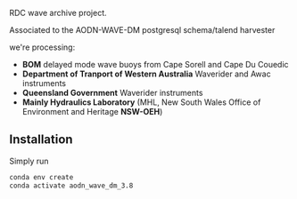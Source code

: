 RDC wave archive project.

Associated to the AODN-WAVE-DM postgresql schema/talend harvester

we're processing:
 * __BOM__ delayed mode wave buoys from Cape Sorell and Cape Du Couedic
 * __Department of Tranport of Western Australia__ Waverider and Awac instruments
 * __Queensland Government__ Waverider instruments
 * __Mainly Hydraulics Laboratory__ (MHL, New South Wales Office of Environment and Heritage __NSW-OEH__)


## Installation
Simply run 

```bash
conda env create
conda activate aodn_wave_dm_3.8
```

